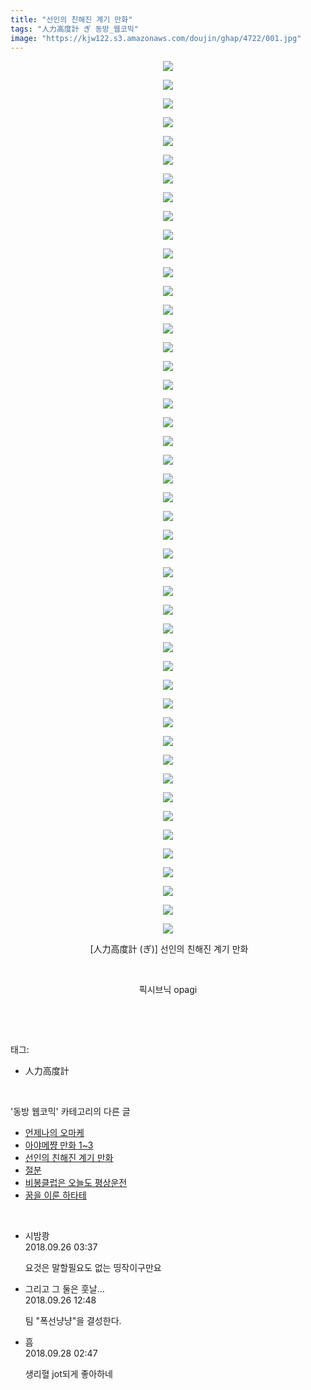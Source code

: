```yaml
---
title: "선인의 친해진 계기 만화"
tags: "人力高度計 ぎ 동방_웹코믹"
image: "https://kjw122.s3.amazonaws.com/doujin/ghap/4722/001.jpg"
---
```

<div class="article">
<p style="text-align: center; clear: none; float: none;"><img src="{{ site.imgserver5 }}/ghap/4722/001.jpg"/></p>
<p style="text-align: center; clear: none; float: none;"><img src="{{ site.imgserver5 }}/ghap/4722/002.jpg"/></p>
<p style="text-align: center; clear: none; float: none;"><img src="{{ site.imgserver5 }}/ghap/4722/003.jpg"/></p>
<p style="text-align: center; clear: none; float: none;"><img src="{{ site.imgserver5 }}/ghap/4722/004.jpg"/></p>
<p style="text-align: center; clear: none; float: none;"><img src="{{ site.imgserver5 }}/ghap/4722/005.jpg"/></p>
<p style="text-align: center; clear: none; float: none;"><img src="{{ site.imgserver5 }}/ghap/4722/006.jpg"/></p>
<p style="text-align: center; clear: none; float: none;"><img src="{{ site.imgserver5 }}/ghap/4722/007.jpg"/></p>
<p style="text-align: center; clear: none; float: none;"><img src="{{ site.imgserver5 }}/ghap/4722/008.jpg"/></p>
<p style="text-align: center; clear: none; float: none;"><img src="{{ site.imgserver5 }}/ghap/4722/009.jpg"/></p>
<p style="text-align: center; clear: none; float: none;"><img src="{{ site.imgserver5 }}/ghap/4722/010.jpg"/></p>
<p style="text-align: center; clear: none; float: none;"><img src="{{ site.imgserver5 }}/ghap/4722/011.jpg"/></p>
<p style="text-align: center; clear: none; float: none;"><img src="{{ site.imgserver5 }}/ghap/4722/012.jpg"/></p>
<p style="text-align: center; clear: none; float: none;"><img src="{{ site.imgserver5 }}/ghap/4722/013.jpg"/></p>
<p style="text-align: center; clear: none; float: none;"><img src="{{ site.imgserver5 }}/ghap/4722/014.jpg"/></p>
<p style="text-align: center; clear: none; float: none;"><img src="{{ site.imgserver5 }}/ghap/4722/015.jpg"/></p>
<p style="text-align: center; clear: none; float: none;"><img src="{{ site.imgserver5 }}/ghap/4722/016.jpg"/></p>
<p style="text-align: center; clear: none; float: none;"><img src="{{ site.imgserver5 }}/ghap/4722/017.jpg"/></p>
<p style="text-align: center; clear: none; float: none;"><img src="{{ site.imgserver5 }}/ghap/4722/018.jpg"/></p>
<p style="text-align: center; clear: none; float: none;"><img src="{{ site.imgserver5 }}/ghap/4722/019.jpg"/></p>
<p style="text-align: center; clear: none; float: none;"><img src="{{ site.imgserver5 }}/ghap/4722/020.jpg"/></p>
<p style="text-align: center; clear: none; float: none;"><img src="{{ site.imgserver5 }}/ghap/4722/021.jpg"/></p>
<p style="text-align: center; clear: none; float: none;"><img src="{{ site.imgserver5 }}/ghap/4722/022.jpg"/></p>
<p style="text-align: center; clear: none; float: none;"><img src="{{ site.imgserver5 }}/ghap/4722/023.jpg"/></p>
<p style="text-align: center; clear: none; float: none;"><img src="{{ site.imgserver5 }}/ghap/4722/024.jpg"/></p>
<p style="text-align: center; clear: none; float: none;"><img src="{{ site.imgserver5 }}/ghap/4722/025.jpg"/></p>
<p style="text-align: center; clear: none; float: none;"><img src="{{ site.imgserver5 }}/ghap/4722/026.jpg"/></p>
<p style="text-align: center; clear: none; float: none;"><img src="{{ site.imgserver5 }}/ghap/4722/027.jpg"/></p>
<p style="text-align: center; clear: none; float: none;"><img src="{{ site.imgserver5 }}/ghap/4722/028.jpg"/></p>
<p style="text-align: center; clear: none; float: none;"><img src="{{ site.imgserver5 }}/ghap/4722/029.jpg"/></p>
<p style="text-align: center; clear: none; float: none;"><img src="{{ site.imgserver5 }}/ghap/4722/030.jpg"/></p>
<p style="text-align: center; clear: none; float: none;"><img src="{{ site.imgserver5 }}/ghap/4722/031.jpg"/></p>
<p style="text-align: center; clear: none; float: none;"><img src="{{ site.imgserver5 }}/ghap/4722/032.jpg"/></p>
<p style="text-align: center; clear: none; float: none;"><img src="{{ site.imgserver5 }}/ghap/4722/033.jpg"/></p>
<p style="text-align: center; clear: none; float: none;"><img src="{{ site.imgserver5 }}/ghap/4722/034.jpg"/></p>
<p style="text-align: center; clear: none; float: none;"><img src="{{ site.imgserver5 }}/ghap/4722/035.jpg"/></p>
<p style="text-align: center; clear: none; float: none;"><img src="{{ site.imgserver5 }}/ghap/4722/036.jpg"/></p>
<p style="text-align: center; clear: none; float: none;"><img src="{{ site.imgserver5 }}/ghap/4722/037.jpg"/></p>
<p style="text-align: center; clear: none; float: none;"><img src="{{ site.imgserver5 }}/ghap/4722/038.jpg"/></p>
<p style="text-align: center; clear: none; float: none;"><img src="{{ site.imgserver5 }}/ghap/4722/039.jpg"/></p>
<p style="text-align: center; clear: none; float: none;"><img src="{{ site.imgserver5 }}/ghap/4722/040.jpg"/></p>
<p style="text-align: center; clear: none; float: none;"><img src="{{ site.imgserver5 }}/ghap/4722/041.jpg"/></p>
<p style="text-align: center; clear: none; float: none;"><img src="{{ site.imgserver5 }}/ghap/4722/042.jpg"/></p>
<p style="text-align: center; clear: none; float: none;"><img src="{{ site.imgserver5 }}/ghap/4722/043.jpg"/></p>
<p style="text-align: center; clear: none; float: none;"><img src="{{ site.imgserver5 }}/ghap/4722/044.jpg"/></p>
<p style="text-align: center; clear: none; float: none;"><img src="{{ site.imgserver5 }}/ghap/4722/045.jpg"/></p>
<p style="text-align: center; clear: none; float: none;"><img src="{{ site.imgserver5 }}/ghap/4722/046.jpg"/></p>
<p style="text-align: center; clear: none; float: none;"><img src="{{ site.imgserver5 }}/ghap/4722/047.jpg"/></p>
<p style="text-align: center; clear: none; float: none;"> [人力高度計 (ぎ)] 선인의 친해진 계기 만화</p>
<p style="text-align: center; clear: none; float: none;"><br/></p>
<p style="text-align: center; clear: none; float: none;">픽시브닉 opagi</p>
<p><br/></p>
</div><br/>
<div class="tagTrail">
<p>태그: </p>
<ul>
<li>人力高度計</li>
</ul>
</div><br/>
<div class="another">
<p>'동방 웹코믹' 카테고리의 다른 글</p>
<ul>
<li><a href="/ghap_4726">언제나의 오마케</a></li>
<li><a href="/ghap_4723">아야메쨩 만화 1~3</a></li>
<li><a href="/ghap_4722">선인의 친해진 계기 만화</a></li>
<li><a href="/ghap_4721">절분</a></li>
<li><a href="/ghap_4720">비봉클럽은 오늘도 평상운전</a></li>
<li><a href="/ghap_4719">꿈을 이룬 하타테</a></li>
</ul>
</div><br/>
<div class="cb_module cb_fluid">
<div class="cb_wrt cb_profile">
<div class="comment">
<ul>
<li class="cb_thumb_off" id="comment15339773">
<div class="cb_comment_area">
<div class="cb_info_area">
<div class="cb_section">
<span class="cb_nick_name">시밤쾅</span>
</div>
<div class="cb_section">
<span class="cb_date">2018.09.26 03:37 </span>
</div>
</div>
<div class="cb_dsc_comment">
<p class="cb_dsc">
											요것은 말할필요도 없는 띵작이구만요
										</p>
</div>
</div></li>
<li class="cb_thumb_off" id="comment15339907">
<div class="cb_comment_area">
<div class="cb_info_area">
<div class="cb_section">
<span class="cb_nick_name">그리고 그 둘은 훗날...</span>
</div>
<div class="cb_section">
<span class="cb_date">2018.09.26 12:48 </span>
</div>
</div>
<div class="cb_dsc_comment">
<p class="cb_dsc">
											팀 "폭선냥냥"을 결성한다.
										</p>
</div>
</div></li>
<li class="cb_thumb_off" id="comment15340956">
<div class="cb_comment_area">
<div class="cb_info_area">
<div class="cb_section">
<span class="cb_nick_name">흠</span>
</div>
<div class="cb_section">
<span class="cb_date">2018.09.28 02:47 </span>
</div>
</div>
<div class="cb_dsc_comment">
<p class="cb_dsc">
											생리혈 jot되게 좋아하네
										</p>
</div>
</div></li>
</ul>
</div>
</div><!-- commentList close -->
</div><br/>
